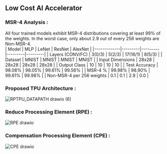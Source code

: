 ## Low Cost AI Accelerator   

### MSR-4 Analysis : 
All four trained models exhibit MSR-4 distributions covering at least 99% of the weights. In the worst case, only about 2.9 out of every 256 weights are Non-MSR-4.  
| Model       | MLP     | LeNet   | ResNet  | AlexNet |
|-------------|---------|---------|---------|---------|
| Layers (CONV/FC) | 3(0/3) | 5(2/3) | 17(16/1) | 8(5/3) |
| Dataset     | MNIST   | MNIST   | MNIST   | MNIST   |
| Input Dimensions | 28x28  | 28x28  | 28x28  | 28x28  |
| Output Class | 10      | 10      | 10      | 10      |
| Test Accuracy | 98.08% | 98.05% | 99.61% | 99.56% |
| MSR-4 %     | 99.98%  | 98.90%  | 99.61%  | 99.98%  |
| Non-MSR-4 per 256 weights | 0.1     | 0.1     | 2.9     | 0.0     |




### Proposed TPU Architecture :  
![RPTPU_DATAPATH drawio (6)](https://github.com/user-attachments/assets/fb4c0342-37bb-40c0-9241-e5ba87262708)

### Reduce Processing Element (RPE) :   
![RPE drawio](https://github.com/user-attachments/assets/c790f418-5e94-47a2-b850-18127da7769d)

### Compensation Processing Element (CPE) :  
![CPE drawio](https://github.com/user-attachments/assets/e12d8fac-3e1d-444b-9175-dcd8a724af95)

